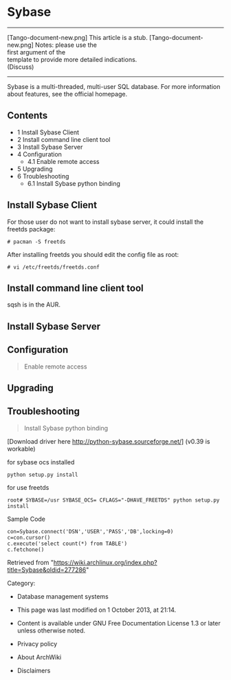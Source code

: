 Sybase
======

  ------------------------ ------------------------ ------------------------
  [Tango-document-new.png] This article is a stub.  [Tango-document-new.png]
                           Notes: please use the    
                           first argument of the    
                           template to provide more 
                           detailed indications.    
                           (Discuss)                
  ------------------------ ------------------------ ------------------------

Sybase is a multi-threaded, multi-user SQL database. For more
information about features, see the official homepage.

Contents
--------

-   1 Install Sybase Client
-   2 Install command line client tool
-   3 Install Sybase Server
-   4 Configuration
    -   4.1 Enable remote access
-   5 Upgrading
-   6 Troubleshooting
    -   6.1 Install Sybase python binding

Install Sybase Client
---------------------

For those user do not want to install sybase server, it could install
the freetds package:

    # pacman -S freetds

After installing freetds you should edit the config file as root:

    # vi /etc/freetds/freetds.conf

Install command line client tool
--------------------------------

sqsh is in the AUR.

Install Sybase Server
---------------------

Configuration
-------------

> Enable remote access

Upgrading
---------

Troubleshooting
---------------

> Install Sybase python binding

[Download driver here http://python-sybase.sourceforge.net/] (v0.39 is
workable)

for sybase ocs installed

    python setup.py install

for use freetds

    root# SYBASE=/usr SYBASE_OCS= CFLAGS="-DHAVE_FREETDS" python setup.py install

Sample Code

    con=Sybase.connect('DSN','USER','PASS','DB',locking=0)
    c=con.cursor()
    c.execute('select count(*) from TABLE')
    c.fetchone()

Retrieved from
"https://wiki.archlinux.org/index.php?title=Sybase&oldid=277286"

Category:

-   Database management systems

-   This page was last modified on 1 October 2013, at 21:14.
-   Content is available under GNU Free Documentation License 1.3 or
    later unless otherwise noted.
-   Privacy policy
-   About ArchWiki
-   Disclaimers
